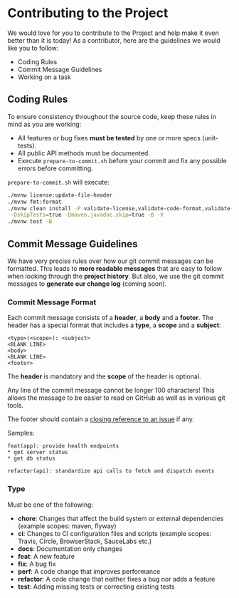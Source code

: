 # Contributing to the Project

We would love for you to contribute to the Project and help make it even better than it is today! 
As a contributor, here are the guidelines we would like you to follow:
* Coding Rules
* Commit Message Guidelines 
* Working on a task

## Coding Rules
To ensure consistency throughout the source code, keep these rules in mind as you are working:
* All features or bug fixes **must be tested** by one or more specs (unit-tests).
* All public API methods must be documented.
* Execute `prepare-to-commit.sh` before your commit and fix any possible errors before committing.

`prepare-to-commit.sh` will execute:

```bash
./mvnw license:update-file-header
./mvnw fmt:format
./mvnw clean install -P validate-license,validate-code-format,validate-code-style,validate-code-bugs,validate-code \
 -DskipTests=true -Dmaven.javadoc.skip=true -B -V
./mvnw test -B
```

## Commit Message Guidelines
We have very precise rules over how our git commit messages can be formatted.  This leads to **more
readable messages** that are easy to follow when looking through the **project history**.  But also,
we use the git commit messages to **generate our change log** (coming soon).

### Commit Message Format
Each commit message consists of a **header**, a **body** and a **footer**.  The header has a special
format that includes a **type**, a **scope** and a **subject**:
```
<type>(<scope>): <subject>
<BLANK LINE>
<body>
<BLANK LINE>
<footer>
```

The **header** is mandatory and the **scope** of the header is optional.

Any line of the commit message cannot be longer 100 characters! This allows the message to be easier
to read on GitHub as well as in various git tools.

The footer should contain a [closing reference to an issue](https://help.github.com/articles/closing-issues-via-commit-messages/) if any.

Samples:
```
feat(app): provide health endpoints
* get server status
* get db status
```

```
refactor(api): standardize api calls to fetch and dispatch events
```

### Type
Must be one of the following:

* **chore**: Changes that affect the build system or external dependencies (example scopes: maven, flyway)
* **ci**: Changes to CI configuration files and scripts (example scopes: Travis, Circle, BrowserStack, SauceLabs etc.)
* **docs**: Documentation only changes
* **feat**: A new feature
* **fix**: A bug fix
* **perf**: A code change that improves performance
* **refactor**: A code change that neither fixes a bug nor adds a feature
* **test**: Adding missing tests or correcting existing tests

